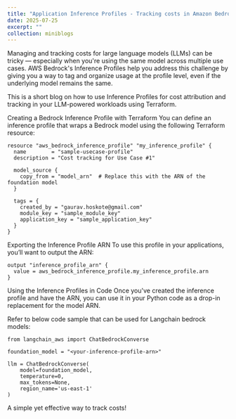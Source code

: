 ```yaml
---
title: "Application Inference Profiles - Tracking costs in Amazon Bedrock"
date: 2025-07-25
excerpt: ""
collection: miniblogs
---
```


Managing and tracking costs for large language models (LLMs) can be tricky — especially when you're using the same model across multiple use cases. AWS Bedrock's Inference Profiles help you address this challenge by giving you a way to tag and organize usage at the profile level, even if the underlying model remains the same.

This is a short blog on how to use Inference Profiles for cost attribution and tracking in your LLM-powered workloads using Terraform.

Creating a Bedrock Inference Profile with Terraform
You can define an inference profile that wraps a Bedrock model using the following Terraform resource:

~~~
resource "aws_bedrock_inference_profile" "my_inference_profile" {
  name        = "sample-usecase-profile"
  description = "Cost tracking for Use Case #1"

  model_source {
    copy_from = "model_arn"  # Replace this with the ARN of the foundation model
  }

  tags = {
    created_by = "gaurav.hoskote@gmail.com"
    module_key = "sample_module_key"
    application_key = "sample_application_key"
  }
}
~~~

Exporting the Inference Profile ARN
To use this profile in your applications, you’ll want to output the ARN:

~~~
output "inference_profile_arn" {
  value = aws_bedrock_inference_profile.my_inference_profile.arn
}
~~~

Using the Inference Profiles in Code
Once you've created the inference profile and have the ARN, you can use it in your Python code as a drop-in replacement for the model ARN.

Refer to below code sample that can be used for Langchain bedrock models:

~~~
from langchain_aws import ChatBedrockConverse

foundation_model = "<your-inference-profile-arn>"

llm = ChatBedrockConverse(
    model=foundation_model,
    temperature=0,
    max_tokens=None,
    region_name='us-east-1'
)
~~~

A simple yet effective way to track costs!